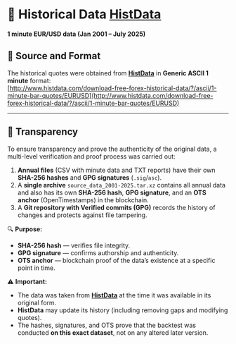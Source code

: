 # 📂 Historical Data [HistData](https://www.histdata.com)  

**1 minute EUR/USD data (Jan 2001 – July 2025)**  

## 📌 Source and Format  
The historical quotes were obtained from **[HistData](https://www.histdata.com)** in **Generic ASCII 1 minute** format:  
[http://www.histdata.com/download-free-forex-historical-data/?/ascii/1-minute-bar-quotes/EURUSD](http://www.histdata.com/download-free-forex-historical-data/?/ascii/1-minute-bar-quotes/EURUSD)  

---

## 📜 Transparency  

To ensure transparency and prove the authenticity of the original data, a multi-level verification and proof process was carried out:  

1. **Annual files** (CSV with minute data and TXT reports) have their own **SHA-256 hashes** and **GPG signatures** (`.sig`/`asc`).  
2. A **single archive** `source_data_2001-2025.tar.xz` contains all annual data and also has its own **SHA-256 hash**, **GPG signature**, and an **OTS anchor** (OpenTimestamps) in the blockchain.  
3. A **Git repository with Verified commits (GPG)** records the history of changes and protects against file tampering.  

🔍 **Purpose:**  
- **SHA-256 hash** — verifies file integrity.  
- **GPG signature** — confirms authorship and authenticity.  
- **OTS anchor** — blockchain proof of the data’s existence at a specific point in time.  

⚠️ **Important:**  
- The data was taken from **[HistData](https://www.histdata.com)** at the time it was available in its original form.  
- **HistData** may update its history (including removing gaps and modifying quotes).  
- The hashes, signatures, and OTS prove that the backtest was conducted **on this exact dataset**, not on any altered later version.  

